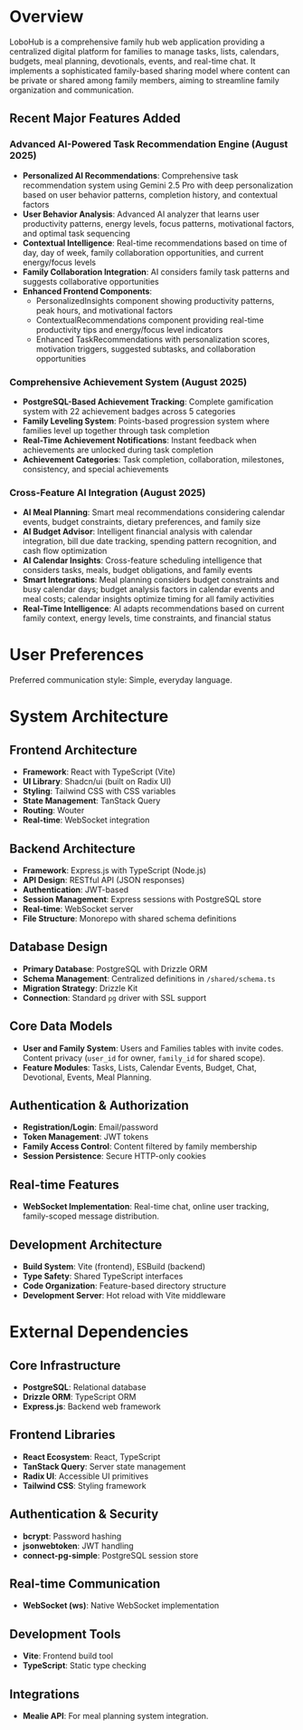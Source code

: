 # Overview

LoboHub is a comprehensive family hub web application providing a centralized digital platform for families to manage tasks, lists, calendars, budgets, meal planning, devotionals, events, and real-time chat. It implements a sophisticated family-based sharing model where content can be private or shared among family members, aiming to streamline family organization and communication.

## Recent Major Features Added

### Advanced AI-Powered Task Recommendation Engine (August 2025)
- **Personalized AI Recommendations**: Comprehensive task recommendation system using Gemini 2.5 Pro with deep personalization based on user behavior patterns, completion history, and contextual factors
- **User Behavior Analysis**: Advanced AI analyzer that learns user productivity patterns, energy levels, focus patterns, motivational factors, and optimal task sequencing
- **Contextual Intelligence**: Real-time recommendations based on time of day, day of week, family collaboration opportunities, and current energy/focus levels
- **Family Collaboration Integration**: AI considers family task patterns and suggests collaborative opportunities
- **Enhanced Frontend Components**: 
  - PersonalizedInsights component showing productivity patterns, peak hours, and motivational factors
  - ContextualRecommendations component providing real-time productivity tips and energy/focus level indicators
  - Enhanced TaskRecommendations with personalization scores, motivation triggers, suggested subtasks, and collaboration opportunities

### Comprehensive Achievement System (August 2025)
- **PostgreSQL-Based Achievement Tracking**: Complete gamification system with 22 achievement badges across 5 categories
- **Family Leveling System**: Points-based progression system where families level up together through task completion
- **Real-Time Achievement Notifications**: Instant feedback when achievements are unlocked during task completion
- **Achievement Categories**: Task completion, collaboration, milestones, consistency, and special achievements

### Cross-Feature AI Integration (August 2025)
- **AI Meal Planning**: Smart meal recommendations considering calendar events, budget constraints, dietary preferences, and family size
- **AI Budget Advisor**: Intelligent financial analysis with calendar integration, bill due date tracking, spending pattern recognition, and cash flow optimization
- **AI Calendar Insights**: Cross-feature scheduling intelligence that considers tasks, meals, budget obligations, and family events
- **Smart Integrations**: Meal planning considers budget constraints and busy calendar days; budget analysis factors in calendar events and meal costs; calendar insights optimize timing for all family activities
- **Real-Time Intelligence**: AI adapts recommendations based on current family context, energy levels, time constraints, and financial status

# User Preferences

Preferred communication style: Simple, everyday language.

# System Architecture

## Frontend Architecture
- **Framework**: React with TypeScript (Vite)
- **UI Library**: Shadcn/ui (built on Radix UI)
- **Styling**: Tailwind CSS with CSS variables
- **State Management**: TanStack Query
- **Routing**: Wouter
- **Real-time**: WebSocket integration

## Backend Architecture
- **Framework**: Express.js with TypeScript (Node.js)
- **API Design**: RESTful API (JSON responses)
- **Authentication**: JWT-based
- **Session Management**: Express sessions with PostgreSQL store
- **Real-time**: WebSocket server
- **File Structure**: Monorepo with shared schema definitions

## Database Design
- **Primary Database**: PostgreSQL with Drizzle ORM
- **Schema Management**: Centralized definitions in `/shared/schema.ts`
- **Migration Strategy**: Drizzle Kit
- **Connection**: Standard `pg` driver with SSL support

## Core Data Models
- **User and Family System**: Users and Families tables with invite codes. Content privacy (`user_id` for owner, `family_id` for shared scope).
- **Feature Modules**: Tasks, Lists, Calendar Events, Budget, Chat, Devotional, Events, Meal Planning.

## Authentication & Authorization
- **Registration/Login**: Email/password
- **Token Management**: JWT tokens
- **Family Access Control**: Content filtered by family membership
- **Session Persistence**: Secure HTTP-only cookies

## Real-time Features
- **WebSocket Implementation**: Real-time chat, online user tracking, family-scoped message distribution.

## Development Architecture
- **Build System**: Vite (frontend), ESBuild (backend)
- **Type Safety**: Shared TypeScript interfaces
- **Code Organization**: Feature-based directory structure
- **Development Server**: Hot reload with Vite middleware

# External Dependencies

## Core Infrastructure
- **PostgreSQL**: Relational database
- **Drizzle ORM**: TypeScript ORM
- **Express.js**: Backend web framework

## Frontend Libraries
- **React Ecosystem**: React, TypeScript
- **TanStack Query**: Server state management
- **Radix UI**: Accessible UI primitives
- **Tailwind CSS**: Styling framework

## Authentication & Security
- **bcrypt**: Password hashing
- **jsonwebtoken**: JWT handling
- **connect-pg-simple**: PostgreSQL session store

## Real-time Communication
- **WebSocket (ws)**: Native WebSocket implementation

## Development Tools
- **Vite**: Frontend build tool
- **TypeScript**: Static type checking

## Integrations
- **Mealie API**: For meal planning system integration.